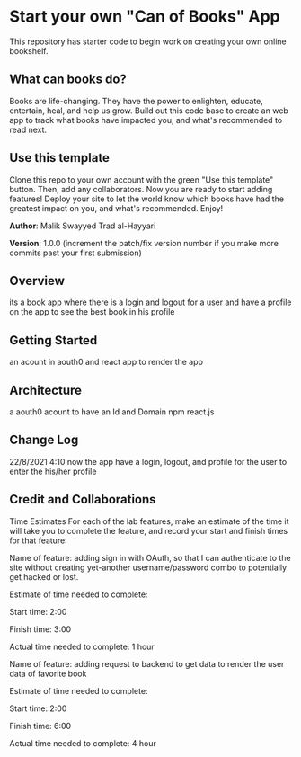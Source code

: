 # Start your own "Can of Books" App

This repository has starter code to begin work on creating your own online bookshelf.

## What can books do?

Books are life-changing. They have the power to enlighten, educate, entertain, heal, and help us grow. Build out this code base to create an web app to track what books have impacted you, and what's recommended to read next.

## Use this template

Clone this repo to your own account with the green "Use this template" button. Then, add any collaborators. Now you are ready to start adding features! Deploy your site to let the world know which books have had the greatest impact on you, and what's recommended. Enjoy!

**Author**: Malik Swayyed
            Trad al-Hayyari

**Version**: 1.0.0 (increment the patch/fix version number if you make more commits past your first submission)

## Overview

its a book app where there is a login and logout for a user 
and have a profile on the app to see the best book in his profile
<!-- Provide a high level overview of what this application is and why you are building it, beyond the fact that it's an assignment for this class. (i.e. What's your problem domain?) -->

## Getting Started
<!-- What are the steps that a user must take in order to build this app on their own machine and get it running? -->
an acount in aouth0 and react app to render the app

## Architecture
<!-- Provide a detailed description of the application design. What technologies (languages, libraries, etc) you're using, and any other relevant design information. -->
a aouth0 acount to have an Id and Domain 
npm
react.js


## Change Log
<!-- Use this area to document the iterative changes made to your application as each feature is successfully implemented. Use time stamps. Here's an example:

01-01-2001 4:59pm - Application now has a fully-functional express server, with a GET route for the location resource. -->
22/8/2021   4:10 now the app have a  login, logout, and profile for the user to enter the his/her profile  

## Credit and Collaborations
<!-- Give credit (and a link) to other people or resources that helped you build this application. -->
Time Estimates
For each of the lab features, make an estimate of the time it will take you to complete the feature, and record your start and finish times for that feature:

Name of feature: adding sign in with OAuth, so that I can authenticate to the site without creating yet-another username/password combo to potentially get hacked or lost.

Estimate of time needed to complete:

Start time: 2:00

Finish time: 3:00

Actual time needed to complete: 1 hour





Name of feature: adding request to backend to get data to render the user data of favorite book

Estimate of time needed to complete:

Start time: 2:00

Finish time: 6:00

Actual time needed to complete: 4 hour